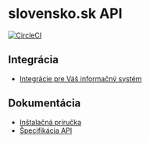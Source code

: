 # slovensko.sk API

[![CircleCI](https://circleci.com/gh/slovensko-digital/slovensko-sk-api.svg?style=svg&circle-token=8a63391c6d3b22e8d90c7ff1d2efa51304f657bd)](https://circleci.com/gh/slovensko-digital/slovensko-sk-api)

## Integrácia

- [Integrácie pre Váš informačný systém](https://ekosystem.slovensko.digital/sluzby/slovensko-sk-api)

## Dokumentácia

- [Inštalačná príručka](INSTALL.md)
- [Špecifikácia API](https://generator.swagger.io/?url=https%3A//raw.githubusercontent.com/slovensko-digital/slovensko-sk-api/master/public/openapi.yaml)
